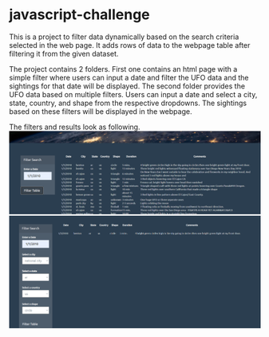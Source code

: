 # javascript-challenge
This is a project to filter data dynamically based on the search criteria selected in the web page.
It adds rows of data to the webpage table after filtering it from the given dataset.<br>

The project contains 2 folders. First one contains an html page with a simple filter where users can input a date and filter the UFO data and the sightings for that date will be displayed. The second folder provides the UFO data based on multiple filters. Users can input a date and select a city, state, country, and shape from the respective dropdowns. The sightings based on these filters will be displayed in the webpage.<br>

The filters and results look as following.<br>
![Mars Image 1](Screenshots/UFO-1.png "Webpage screenshot")
![Mars Image 2](Screenshots/UFO-2.png "Webpage screenshot")